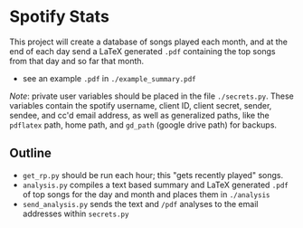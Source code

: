 # Spotify Stats

This project will create a database of songs played each month, and at the end of each day send a LaTeX generated `.pdf` containing the top songs from that day and so far that month.

- see an example `.pdf` in `./example_summary.pdf`

*Note*: private user variables should be placed in the file `./secrets.py`. These variables contain the spotify username, client ID, client secret, sender, sendee, and cc'd email address, as well as generalized paths, like the `pdflatex` path, home path, and `gd_path` (google drive path) for backups.

## Outline
- `get_rp.py` should be run each hour; this "gets recently played" songs.
- `analysis.py` compiles a text based summary and LaTeX generated `.pdf` of top songs for the day and month and places them in `./analysis`
- `send_analysis.py` sends the text and `/pdf` analyses to the email addresses within `secrets.py`
